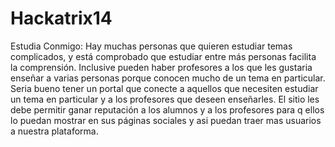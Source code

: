 Hackatrix14
===========

Estudia Conmigo: Hay muchas personas que quieren estudiar temas complicados, y está comprobado que estudiar entre más personas facilita la comprensión. Inclusive pueden haber profesores a los que les gustaria enseñar a varias personas porque conocen mucho de un tema en particular. Seria bueno tener un portal que conecte a aquellos que necesiten estudiar un tema en particular y a los profesores que deseen enseñarles. El sitio les debe permitir ganar reputación a los alumnos y a los profesores para q ellos lo puedan mostrar en sus páginas sociales y asi puedan traer mas usuarios a nuestra plataforma.
